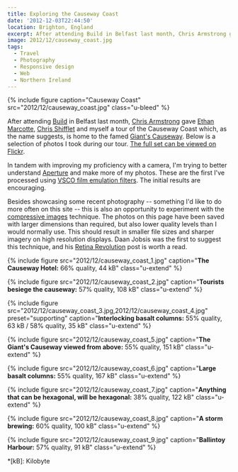 ```yaml
---
title: Exploring the Causeway Coast
date: '2012-12-03T22:44:50'
location: Brighton, England
excerpt: After attending Build in Belfast last month, Chris Armstrong gave Ethan Marcotte, Chris Shifflet and myself a tour of the Causeway Coast which, as the name suggests, is home to the famed Giant's Causeway.
image: 2012/12/causeway_coast.jpg
tags:
  - Travel
  - Photography
  - Responsive design
  - Web
  - Northern Ireland
---
```

{% include figure
  caption="Causeway Coast"
  src="2012/12/causeway_coast.jpg"
  class="u-bleed"
%}

After attending [Build][1] in Belfast last month, [Chris Armstrong][2] gave [Ethan Marcotte][3], [Chris Shifflet][4] and myself a tour of the Causeway Coast which, as the name suggests, is home to the famed [Giant's Causeway][5]. Below is a selection of photos I took during our tour. [The full set can be viewed on Flickr][6].

In tandem with improving my proficiency with a camera, I'm trying to better understand [Aperture][7] and make more of my photos. These are the first I've processed using [VSCO film emulation filters][8]. The initial results are encouraging.

Besides showcasing some recent photography -- something I'd like to do more often on this site -- this is also an opportunity to experiment with the [compressive images][9] technique. The photos on this page have been saved with larger dimensions than required, but also lower quality levels than I would normally use. This should result in smaller file sizes and sharper imagery on high resolution displays. Daan Jobsis was the first to suggest this technique, and his [Retina Revolution][10] post is worth a read.

{% include figure
  src="2012/12/causeway_coast_1.jpg"
  caption="**The Causeway Hotel:** 66% quality, 44 kB"
  class="u-extend"
%}

{% include figure
  src="2012/12/causeway_coast_2.jpg"
  caption="**Tourists besiege the causeway:** 57% quality, 108 kB"
  class="u-extend"
%}

{% include figure
  src="2012/12/causeway_coast_3.jpg,2012/12/causeway_coast_4.jpg"
  preset="supporting"
  caption="**Interlocking basalt columns:** 55% quality, 63 kB / 58% quality, 35 kB"
  class="u-extend"
%}

{% include figure
  src="2012/12/causeway_coast_5.jpg"
  caption="**The Giant's Causeway viewed from above:** 55% quality, 151 kB"
  class="u-extend"
%}

{% include figure
  src="2012/12/causeway_coast_6.jpg"
  caption="**Large basalt columns:** 55% quality, 167 kB"
  class="u-extend"
%}

{% include figure
  src="2012/12/causeway_coast_7.jpg"
  caption="**Anything that can be hexagonal, will be hexagonal:** 38% quality, 122 kB"
  class="u-extend"
%}

{% include figure
  src="2012/12/causeway_coast_8.jpg"
  caption="**A storm brewing:** 60% quality, 100 kB"
  class="u-extend"
%}

{% include figure
  src="2012/12/causeway_coast_9.jpg"
  caption="**Ballintoy Harbour:** 57% quality, 91 kB"
  class="u-extend"
%}

[1]: http://2012.buildconf.com/
[2]: http://chris-armstrong.com/
[3]: http://ethanmarcotte.com/
[4]: http://shiflett.org/
[5]: https://en.wikipedia.org/wiki/Giants_Causeway
[6]: https://www.flickr.com/photos/paulrobertlloyd/sets/72157632145059113/
[7]: http://www.apple.com/aperture/
[8]: http://visualsupply.co/film/01/aperture3
[9]: http://www.filamentgroup.com/lab/rwd_img_compression/
[10]: http://blog.netvlies.nl/design-interactie/retina-revolution/

*[kB]: Kilobyte
